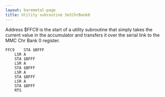 ```yaml
---
layout: baremetal-page
title: Utility subroutine SetChrBank0
---
```


Address $FFC9 is the start of a utility subroutine that simply takes the current value in the accumulator and transfers it over the serial link to the MMC Chr Bank 0 register.

	FFC9	STA $BFFF
		LSR A
		STA $BFFF
		LSR A
		STA $BFFF
		LSR A
		STA $BFFF
		LSR A
		STA $BFFF
		RTS
